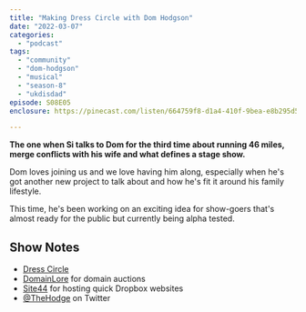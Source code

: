 ```yaml
---
title: "Making Dress Circle with Dom Hodgson"
date: "2022-03-07"
categories: 
  - "podcast"
tags: 
  - "community"
  - "dom-hodgson"
  - "musical"
  - "season-8"
  - "ukdisdad"
episode: S08E05
enclosure: https://pinecast.com/listen/664759f8-d1a4-410f-9bea-e8b295d52cd2.mp3

---
```


**The one when Si talks to Dom for the third time about running 46 miles, merge conflicts with his wife and what defines a stage show.**

Dom loves joining us and we love having him along, especially when he's got another new project to talk about and how he's fit it around his family lifestyle.

This time, he's been working on an exciting idea for show-goers that's almost ready for the public but currently being alpha tested.

## Show Notes

- [Dress Circle](https://www.dresscircle.co.uk/)
- [DomainLore](https://domainlore.uk) for domain auctions
- [Site44](https://www.site44.com) for hosting quick Dropbox websites
- [@TheHodge](https://twitter.com/TheHodge) on Twitter
